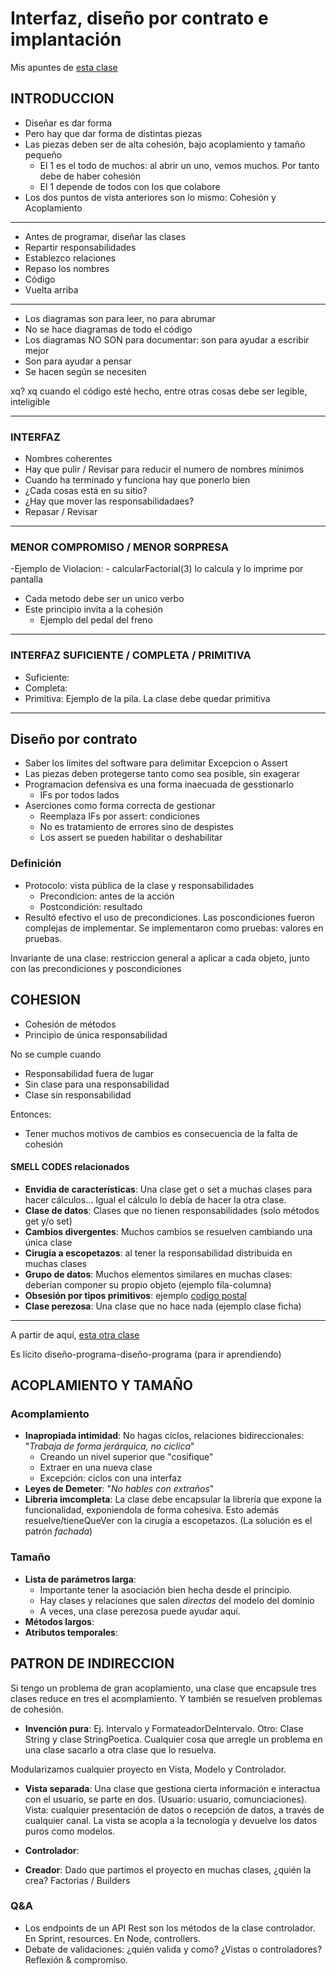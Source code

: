 # Interfaz, diseño por contrato e implantación
Mis apuntes de [esta clase](https://escuela.it/cursos/curso-de-diseno-orientado-a-objetos/clase/interfaz-diseno-por-contrato-e-implantacion)

## INTRODUCCION
- Diseñar es dar forma
- Pero hay que dar forma de distintas piezas
- Las piezas deben ser de alta cohesión, bajo acoplamiento y tamaño pequeño
	- El 1 es el todo de muchos: al abrir un uno, vemos muchos. Por tanto debe de haber cohesión
	- El 1 depende de todos con los que colabore
- Los dos puntos de vista anteriores son lo mismo: Cohesión y Acoplamiento

---

- Antes de programar, diseñar las clases
- Repartir responsabilidades
- Establezco relaciones
- Repaso los nombres
- Código
- Vuelta arriba
---

- Los diagramas son para leer, no para abrumar
- No se hace diagramas de todo el código
- Los diagramas NO SON para documentar: son para ayudar a escribir mejor
- Son para ayudar a pensar
- Se hacen según se necesiten

xq? xq cuando el código esté hecho, entre otras cosas debe ser legible, inteligible

---
### INTERFAZ

- Nombres coherentes
- Hay que pulir / Revisar para reducir el numero de nombres mínimos
- Cuando ha terminado y funciona hay que ponerlo bien
- ¿Cada cosas está en su sitio?
- ¿Hay que mover las responsabilidadaes?
- Repasar / Revisar
---
### MENOR COMPROMISO / MENOR SORPRESA

-Ejemplo de Violacion: 
	- calcularFactorial(3) lo calcula y lo imprime por pantalla
- Cada metodo debe ser un unico verbo
- Este principio invita a la cohesión
	- Ejemplo del pedal del freno

---
### INTERFAZ SUFICIENTE / COMPLETA / PRIMITIVA

- Suficiente:  
- Completa:
- Primitiva: Ejemplo de la pila. La clase debe quedar primitiva

---
## Diseño por contrato

- Saber los límites del software para delimitar Excepcion o Assert
- Las piezas deben protegerse tanto como sea posible, sin exagerar
- Programacion defensiva es una forma inaecuada de gesstionarlo
	- IFs por todos lados
- Aserciones como forma correcta de gestionar
	- Reemplaza IFs por assert: condiciones
	- No es tratamiento de errores sino de despistes
	- Los assert se pueden habilitar o deshabilitar

### Definición
- Protocolo: vista pública de la clase y responsabilidades
	- Precondicion: antes de la acción
	- Postcondición: resultado
- Resultó efectivo el uso de precondiciones. Las poscondiciones fueron complejas de implementar. Se implementaron como pruebas: valores en pruebas.

Invariante de una clase: restriccion general a aplicar a cada objeto, junto con las precondiciones y poscondiciones
## COHESION
- Cohesión de métodos
- Principìo de única responsabilidad

No se cumple cuando

- Responsabilidad fuera de lugar
- Sin clase para una responsabilidad
- Clase sin responsabilidad

Entonces:

- Tener muchos motivos de cambios es consecuencia de la falta de cohesión

#### SMELL CODES relacionados
- **Envidia de características**: Una clase get o set a muchas clases para hacer cálculos... Igual el cálculo lo debía de hacer la otra clase.
- **Clase de datos**: Clases que no tienen responsabilidades (solo métodos get y/o set)
- **Cambios divergentes**: Muchos cambios se resuelven cambiando una única clase
- **Cirugia a escopetazos**: al tener la responsabilidad distribuida en muchas clases
- **Grupo de datos**: Muchos elementos similares en muchas clases: deberían componer su propio objeto (ejemplo fila-columna) 
- **Obsesión por tipos primitivos**: ejemplo [codigo postal](https://es.wikipedia.org/wiki/C%C3%B3digo_postal_de_Espa%C3%B1a)
- **Clase perezosa**: Una clase que no hace nada (ejemplo clase ficha)

---
A partir de aquí, [esta otra clase](https://escuela.it/cursos/curso-de-diseno-orientado-a-objetos/clase/principios-smell-codes-de-encapsulacion-y-tamano)

Es lícito diseño-programa-diseño-programa (para ir aprendiendo)

## ACOPLAMIENTO Y TAMAÑO
### Acomplamiento
- **Inapropiada intimidad**: No hagas cíclos, relaciones bidireccionales: "*Trabaja de forma jerárquica, no ciclica*"
	- Creando un nivel superior que "cosifique"
	- Extraer en una nueva clase
	- Excepción: ciclos con una interfaz
- **Leyes de Demeter**: "*No hables con extraños*"
- **Libreria imcompleta**: La clase debe encapsular la librería que expone la funcionalidad, exponiendola de forma cohesiva. Esto además resuelve/tieneQueVer con la cirugía a escopetazos. (La solución es el patrón *fachada*)
### Tamaño
- **Lista de parámetros larga**: 
	- Importante tener la asociación bien hecha desde el principio.
	- Hay clases y relaciones que salen *directas* del modelo del dominio
	- A veces, una clase perezosa puede ayudar aquí.
- **Métodos largos**: 
- **Atributos temporales**: 

## PATRON DE INDIRECCION
Si tengo un problema de gran acoplamiento, una clase que encapsule tres clases reduce en tres el acomplamiento. Y también se resuelven problemas de cohesión.

- **Invención pura**: Ej. Intervalo y FormateadorDeIntervalo. Otro: Clase String y clase StringPoetica. Cualquier cosa que arregle un problema en una clase sacarlo a otra clase que lo resuelva.

Modularizamos cualquier proyecto en Vista, Modelo y Controlador.

- **Vista separada**: Una clase que gestiona cierta información e interactua con el usuario, se parte en dos. (Usuario: usuario, comunciaciones). Vista: cualquier presentación de datos o recepción de datos, a través de cualquier canal. La vista se acopla a la tecnología y devuelve los datos puros como modelos. 

- **Controlador**: 

- **Creador**: Dado que partimos el proyecto en muchas clases, ¿quién la crea? Factorias / Builders

### Q&A
- Los endpoints de un API Rest son los métodos de la clase controlador. En Sprint, resources. En Node, controllers.
- Debate de validaciones: ¿quién valida y como? ¿Vistas o controladores? Reflexión & compromiso.
